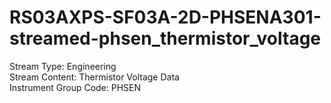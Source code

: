 # RS03AXPS-SF03A-2D-PHSENA301-streamed-phsen_thermistor_voltage

Stream Type: Engineering<br>
Stream Content: Thermistor Voltage Data<br>
Instrument Group Code: PHSEN<br>
